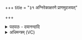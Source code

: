 +++
title = "३१ अग्निरेकाक्षरणे प्राणमुदजयत्"

+++
<details><summary>पदपाठः - दयानन्दादि</summary>

अ॒ग्निः। एका॑क्षरे॒णेत्येक॑ऽअक्षरेण। प्रा॒णम्। उत्। अ॒ज॒य॒त्। तम्। उत्। जे॒ष॒म्। अ॒श्विनौ॑। द्व्य॑क्षरे॒णेति॒ द्विऽअ॑क्षरेण। द्वि॒पद॑ इति॒ द्वि॒ऽपदः॑। म॒नु॒ष्या᳖न्। उत्। अ॒ज॒य॒ता॒म्। तान्। उत्। जे॒ष॒म्। विष्णुः॑। त्र्य॑क्षरे॒णेति॒ त्रिऽअ॑क्षरेण। त्रीन्। लो॒कान्। उत्। अ॒ज॒य॒त्। तान्। उत्। जे॒ष॒म्। सोमः॑। चतु॑रक्षरे॒णेति॒ चतुः॑ऽअक्षरेण। चतु॑ष्पदः। चतुः॑पद इति॒ चतुः॑ऽपदः। प॒शून्। उत्। अ॒ज॒य॒त्। तान्। उत्। जे॒ष॒म्। ३१।
</details>

<details><summary>अधिमन्त्रम् (VC)</summary>

- अग्न्यादयो मन्त्रोक्ता देवताः
- तापस ऋषिः
- स्वराड् अति धृतिः
- षड्जः
</details>